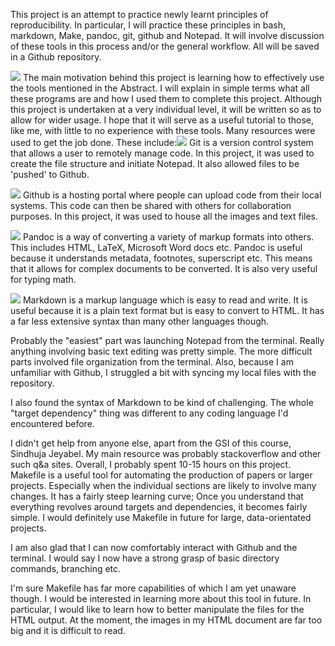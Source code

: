 This project is an attempt to practice newly learnt principles of reproducibility. 
In particular, I will practice these principles in bash, markdown, Make, pandoc, git, github and Notepad.
It will involve discussion of these tools in this process and/or the general workflow.
All will be saved in a Github repository.

![](https://raw.githubusercontent.com/ucb-stat159/stat159-fall-2016/master/projects/proj01/images/stat159-logo.png)
The main motivation behind this project is learning how to effectively use the tools mentioned in the Abstract.
I will explain in simple terms what all these programs are and how I used them to complete this project.
Although this project is undertaken at a very individual level, it will be written so as to allow for wider usage.
I hope that it will serve as a useful tutorial to those, like me, with little to no experience with these tools.
Many resources were used to get the job done.
These include:![](https://raw.githubusercontent.com/ucb-stat159/stat159-fall-2016/master/projects/proj01/images/git-logo.png)
Git is a version control system that allows a user to remotely manage code.
In this project, it was used to create the file structure and initiate Notepad.
It also allowed files to be 'pushed' to Github.

![](https://raw.githubusercontent.com/ucb-stat159/stat159-fall-2016/master/projects/proj01/images/github-logo.png)
Github is a hosting portal where people can upload code from their local systems.
This code can then be shared with others for collaboration purposes.
In this project, it was used to house all the images and text files.

![](https://raw.githubusercontent.com/ucb-stat159/stat159-fall-2016/master/projects/proj01/images/pandoc-logo.png)
Pandoc is a way of converting a variety of markup formats into others.
This includes HTML, LaTeX, Microsoft Word docs etc.
Pandoc is useful because it understands metadata, footnotes, superscript etc.
This means that it allows for complex documents to be converted.
It is also very useful for typing math.

![](https://raw.githubusercontent.com/ucb-stat159/stat159-fall-2016/master/projects/proj01/images/markdown-logo.png)
Markdown is a markup language which is easy to read and write.
It is useful because it is a plain text format but is easy to convert to HTML.
It has a far less extensive syntax than many other languages though.

Probably the "easiest" part was launching Notepad from the terminal.
Really anything involving basic text editing was pretty simple.
The more difficult parts involved file organization from the terminal.
Also, because I am unfamiliar with Github, I struggled a bit with syncing my local files with the repository.

I also found the syntax of Markdown to be kind of challenging.
The whole "target dependency" thing was different to any coding language I'd encountered before.

I didn't get help from anyone else, apart from the GSI of this course, Sindhuja Jeyabel.
My main resource was probably stackoverflow and other such q&a sites.
Overall, I probably spent 10-15 hours on this project. Makefile is a useful tool for automating the production of papers or larger projects.
Especially when the individual sections are likely to involve many changes.
It has a fairly steep learning curve;
Once you understand that everything revolves around targets and dependencies, it becomes fairly simple.
I would definitely use Makefile in future for large, data-orientated projects.

I am also glad that I can now comfortably interact with Github and the terminal.
I would say I now have a strong grasp of basic directory commands, branching etc.

I'm sure Makefile has far more capabilities of which I am yet unaware though.
I would be interested in learning more about this tool in future.
In particular, I would like to learn how to better manipulate the files for the HTML output.
At the moment, the images in my HTML document are far too big and it is difficult to read.